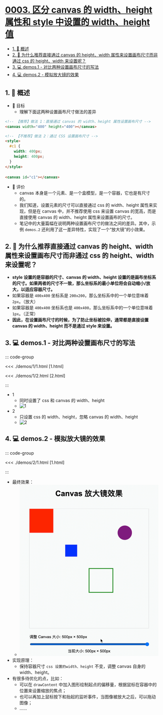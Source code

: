 # [0003. 区分 canvas 的 width、height 属性和 style 中设置的 width、height 值](https://github.com/Tdahuyou/TNotes.canvas/tree/main/notes/0003.%20%E5%8C%BA%E5%88%86%20canvas%20%E7%9A%84%20width%E3%80%81height%20%E5%B1%9E%E6%80%A7%E5%92%8C%20style%20%E4%B8%AD%E8%AE%BE%E7%BD%AE%E7%9A%84%20width%E3%80%81height%20%E5%80%BC)

<!-- region:toc -->

- [1. 📝 概述](#1--概述)
- [2. 🤔 为什么推荐直接通过 canvas 的 height、width 属性来设置画布尺寸而非通过 css 的 height、width 来设置呢？](#2--为什么推荐直接通过-canvas-的-heightwidth-属性来设置画布尺寸而非通过-css-的-heightwidth-来设置呢)
- [3. 💻 demos.1 - 对比两种设置画布尺寸的写法](#3--demos1---对比两种设置画布尺寸的写法)
- [4. 💻 demos.2 - 模拟放大镜的效果](#4--demos2---模拟放大镜的效果)

<!-- endregion:toc -->

## 1. 📝 概述

- 🎯 目标
  - 理解下面这两种设置画布尺寸做法的差异

```html
<!-- 【推荐】做法 1：直接通过 canvas 的 width、height 属性设置画布尺寸 -->
<canvas width="400" height="400"></canvas>
```

```html
<!-- 【不推荐】做法 2：通过 CSS 设置画布尺寸 -->
<style>
  #c1 {
    width: 400px;
    height: 400px;
  }
</style>

<canvas id="c1"></canvas>
```

- 🫧 评价
  - canvas 本身是一个元素、是一个盒模型，是一个容器，它也是有尺寸的。
  - 我们知道，设置元素的尺寸可以直接通过 css 的 width、height 属性来实现，但是在 canvas 中，并不推荐使用 css 来设置 canvas 的宽高，而是直接使用 canvas 的 width、height 属性来设置画布的尺寸。
  - 笔记中的大量篇幅在说明两种设置画布尺寸的做法之间的差异。其中，示例 `demos.2` 还利用了这一差异特性，实现了一个“放大镜”的小效果。

## 2. 🤔 为什么推荐直接通过 canvas 的 height、width 属性来设置画布尺寸而非通过 css 的 height、width 来设置呢？

- **style 设置的是容器的尺寸、canvas 的 width、height 设置的是画布坐标系的尺寸。如果两者的尺寸不一致，那么坐标系的最小单位将会自动缩小/放大，以适应容器尺寸。**
- 如果容器是 `400x400` 坐标系是 `200x200`，那么坐标系中的一个单位意味着 `2px`。（放大）
- 如果容器是 `400x400` 坐标系也是 `400x400`，那么坐标系中的一个单位意味着 `1px`。（正常）
- **因此，在设置画布尺寸的时候，为了防止坐标被拉伸，通常都是直接设置 canvas 的 width、height 而不是通过 style 来设置。**

## 3. 💻 demos.1 - 对比两种设置画布尺寸的写法

::: code-group

<<< ./demos/1/1.html [1.html]

<<< ./demos/1/2.html [2.html]

:::

- 1
  - 同时设置了 css 和 canvas 的 width、height
  - ![1](https://cdn.jsdelivr.net/gh/Tdahuyou/imgs@main/2024-09-19-09-40-34.png)
- 2
  - 只设置 css 的 width、height，忽略 canvas 的 width、height
  - ![2](https://cdn.jsdelivr.net/gh/Tdahuyou/imgs@main/2025-08-09-11-16-57.png)

## 4. 💻 demos.2 - 模拟放大镜的效果

::: code-group

<<< ./demos/2/1.html [1.html]

:::

- 最终效果：
  - ![1](./assets/1.gif)
- 实现原理：
  - 保持容器尺寸 `css 设置的width、height` 不变，调整 canvas 自身的 width、height。
- 有很多待优化的点，比如：
  - 可以在 `drawContent` 中加入图形绘制起点的偏移量，根据鼠标在容器中的位置来设置缩放的焦点；
  - 也可以再加上鼠标按下和抬起的监听事件，当图像被放大之后，可以拖动图像；
  - ……
